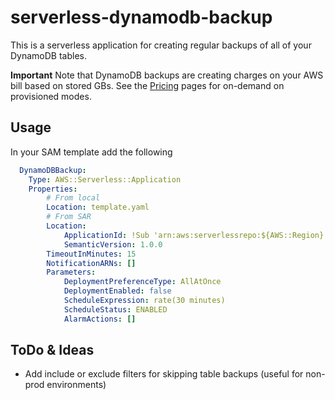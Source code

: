 # serverless-dynamodb-backup

This is a serverless application for creating regular backups of all of your DynamoDB tables. 

**Important** Note that DynamoDB backups are creating charges on your AWS bill based on stored GBs. See the [Pricing](https://aws.amazon.com/dynamodb/pricing/) pages for on-demand on provisioned modes.

## Usage

In your SAM template add the following

```yaml
  DynamoDBBackup:
    Type: AWS::Serverless::Application
    Properties:
        # From local
        Location: template.yaml
        # From SAR
        Location:
            ApplicationId: !Sub 'arn:aws:serverlessrepo:${AWS::Region}:${AWS::AccountId}:applications/dynamodb-backup'
            SemanticVersion: 1.0.0
        TimeoutInMinutes: 15
        NotificationARNs: []
        Parameters:
            DeploymentPreferenceType: AllAtOnce
            DeploymentEnabled: false
            ScheduleExpression: rate(30 minutes)
            ScheduleStatus: ENABLED
            AlarmActions: []
```

## ToDo & Ideas

- Add include or exclude filters for skipping table backups (useful for non-prod environments)
